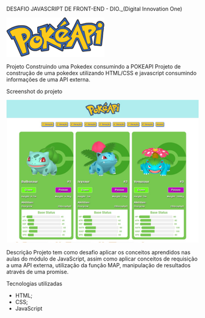 DESAFIO JAVASCRIPT DE FRONT-END - DIO._(Digital Innovation One)

![Screenshot](./assets/images/pokeapi_256.png)

 Projeto Construindo uma Pokedex consumindo a POKEAPI
Projeto de construção de uma pokedex utilizando HTML/CSS e javascript consumindo informações de uma API externa.

Screenshot do projeto

![Screenshot](./assets/images/desktop-preview-01.jpg)

Descrição
Projeto tem como desafio aplicar os conceitos aprendidos nas aulas do módulo de JavaScript, assim como aplicar conceitos de requisição a uma API externa, utilização da função MAP, manipulação de resultados através de uma promise.

Tecnologias utilizadas
- HTML;
- CSS;
- JavaScript


